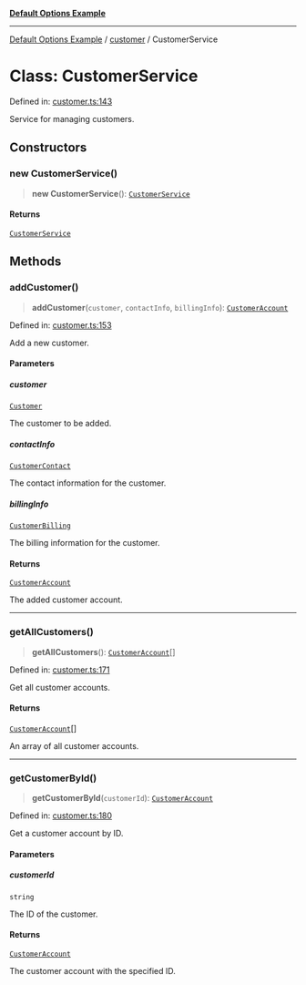 [**Default Options Example**](../../README.md)

***

[Default Options Example](../../modules.md) / [customer](../README.md) / CustomerService

# Class: CustomerService

Defined in: [customer.ts:143](https://github.com/typedoc2md/dummy-typescript-api/blob/main/src/customer.ts#L143)

Service for managing customers.

## Constructors

### new CustomerService()

> **new CustomerService**(): [`CustomerService`](CustomerService.md)

#### Returns

[`CustomerService`](CustomerService.md)

## Methods

### addCustomer()

> **addCustomer**(`customer`, `contactInfo`, `billingInfo`): [`CustomerAccount`](CustomerAccount.md)

Defined in: [customer.ts:153](https://github.com/typedoc2md/dummy-typescript-api/blob/main/src/customer.ts#L153)

Add a new customer.

#### Parameters

##### customer

[`Customer`](../interfaces/Customer.md)

The customer to be added.

##### contactInfo

[`CustomerContact`](../interfaces/CustomerContact.md)

The contact information for the customer.

##### billingInfo

[`CustomerBilling`](../interfaces/CustomerBilling.md)

The billing information for the customer.

#### Returns

[`CustomerAccount`](CustomerAccount.md)

The added customer account.

***

### getAllCustomers()

> **getAllCustomers**(): [`CustomerAccount`](CustomerAccount.md)[]

Defined in: [customer.ts:171](https://github.com/typedoc2md/dummy-typescript-api/blob/main/src/customer.ts#L171)

Get all customer accounts.

#### Returns

[`CustomerAccount`](CustomerAccount.md)[]

An array of all customer accounts.

***

### getCustomerById()

> **getCustomerById**(`customerId`): [`CustomerAccount`](CustomerAccount.md)

Defined in: [customer.ts:180](https://github.com/typedoc2md/dummy-typescript-api/blob/main/src/customer.ts#L180)

Get a customer account by ID.

#### Parameters

##### customerId

`string`

The ID of the customer.

#### Returns

[`CustomerAccount`](CustomerAccount.md)

The customer account with the specified ID.

